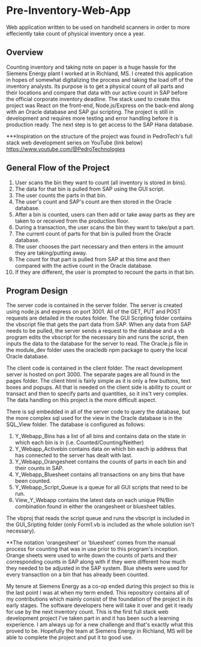 # Pre-Inventory-Web-App
Web application written to be used on handheld scanners in order to more effeciently take count of physical inventory once a year.

Overview
--------
  Counting inventory and taking note on paper is a huge hassle for the Siemens Energy plant I worked at in Richland, MS. I created this application in hopes of somewhat digitalizing the process and taking the load off of the inventory analysts. Its purpose is to get a physical count of all parts and their locations and compare that data with our active count in SAP before the official corporate inventory deadline. The stack used to create this project was React on the front-end, Node.js/Express on the back-end along with an Oracle database and SAP gui scripting. The project is still in development and requires more testing and error handling before it is production ready. The next step is to get access to the SAP Hana database. 
  
***Inspiration on the structure of the project was found in PedroTech's full stack web development series on YouTube (link below)
https://www.youtube.com/@PedroTechnologies

General Flow of the Project
---------------------------
1. User scans the bin they want to count (all inventory is stored in bins).
2. The data for that bin is pulled from SAP using the GUI script.
3. The user counts the parts in that bin. 
4. The user's count and SAP's count are then stored in the Oracle database.
5. After a bin is counted, users can then add or take away parts as they are taken to or received from the production floor.
6. During a transaction, the user scans the bin they want to take/put a part.
7. The current count of parts for that bin is pulled from the Oracle database.
8. The user chooses the part necessary and then enters in the amount they are taking/putting away.
9. The count for that part is pulled from SAP at this time and then compared with the active count in the Oracle database.
10. If they are different, the user is prompted to recount the parts in that bin.

Program Design
--------------
The server code is contained in the server folder. The server is created using node.js and express on port 3001. All of the GET, PUT and POST requests are detailed in the routes folder. The GUI Scripting folder contains the vbscript file that gets the part data from SAP. When any data from SAP needs to be pulled, the server sends a request to the database and a vb program edits the vbscript for the necessary bin and runs the script, then inputs the data to the database for the server to read. The Oracle.js file in the module_dev folder uses the oracledb npm package to query the local Oracle database.

The client code is contained in the client folder. The react development server is hosted on port 3000. The separate pages are all found in the pages folder. The client html is fairly simple as it is only a few buttons, text boxes and popups. All that is needed on the client side is ability to count or transact and then to specify parts and quantities, so it ins't very complex. The data handling on this project is the more difficult aspect.

There is sql embedded in all of the server code to query the database, but the more complex sql used for the view in the Oracle database is in the SQL_View folder. The database is configured as follows:
  1. Y_Webapp_Bins has a list of all bins and contains data on the state in which each bin is in (i.e. Counted/Counting/Neither)
  2. Y_Webapp_Activebin contains data on which bin each ip address that has connected to the server has dealt with last.
  3. Y_Webapp_Orangesheet contains the counts of parts in each bin and their counts in SAP.
  4. Y_Webapp_Bluesheet contains all transactions on any bins that have been counted.
  5. Y_Webapp_Script_Queue is a queue for all GUI scripts that need to be run.
  6. View_Y_Webapp contains the latest data on each unique PN/Bin combination found in either the orangesheet or bluesheet tables.

The vbproj that reads the script queue and runs the vbscript is included in the GUI_Sripting folder (only Form1.vb is included as the whole solution isn't necessary).

**The notation 'orangesheet' or 'bluesheet' comes from the manual process for counting that was in use prior to this program's inception. Orange sheets were used to write down the counts of parts and their corresponding counts in SAP along with if they were different how much they needed to be adjusted in the SAP system. Blue sheets were used for every transaction on a bin that has already been counted.

My tenure at Siemens Energy as a co-op ended during this project so this is the last point I was at when my term ended. This repository contains all of my contributions which mainly consist of the foundation of the project in its early stages. The software developers here will take it over and get it ready for use by the next inventory count. This is the first full stack web development project I've taken part in and it has been such a learning experience. I am always up for a new challenge and that's exactly what this proved to be. Hopefully the team at Siemens Energy in Richland, MS will be able to complete the project and put it to good use.
